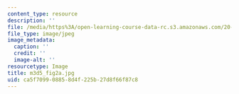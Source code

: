 ```yaml
---
content_type: resource
description: ''
file: /media/https%3A/open-learning-course-data-rc.s3.amazonaws.com/20-109-laboratory-fundamentals-in-biological-engineering-spring-2010/ca5f709908858d4f225b27d8f66f87c8_m3d5_fig2a.jpg
file_type: image/jpeg
image_metadata:
  caption: ''
  credit: ''
  image-alt: ''
resourcetype: Image
title: m3d5_fig2a.jpg
uid: ca5f7099-0885-8d4f-225b-27d8f66f87c8
---
```


